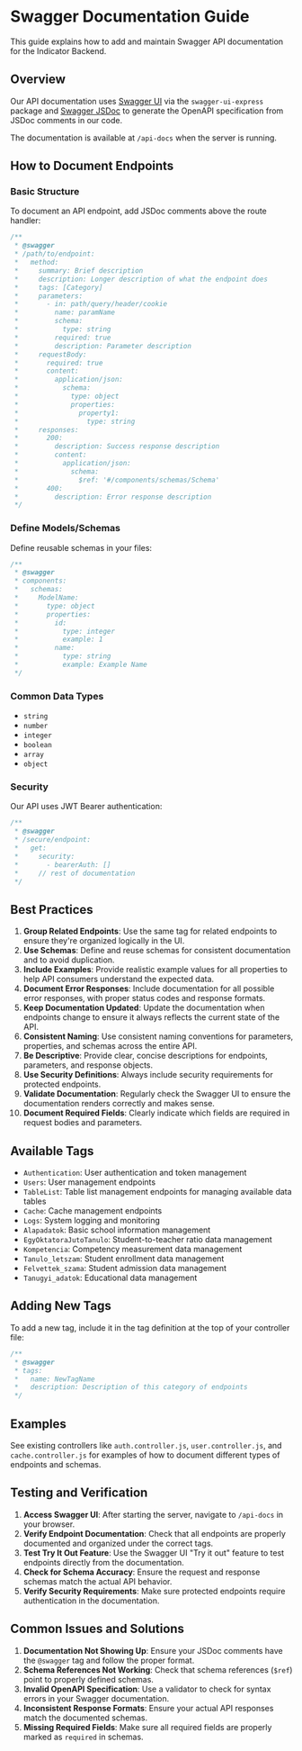 # Swagger Documentation Guide

This guide explains how to add and maintain Swagger API documentation for the Indicator Backend.

## Overview

Our API documentation uses [Swagger UI](https://swagger.io/tools/swagger-ui/) via the `swagger-ui-express` package and [Swagger JSDoc](https://github.com/Surnet/swagger-jsdoc) to generate the OpenAPI specification from JSDoc comments in our code.

The documentation is available at `/api-docs` when the server is running.

## How to Document Endpoints

### Basic Structure

To document an API endpoint, add JSDoc comments above the route handler:

```javascript
/**
 * @swagger
 * /path/to/endpoint:
 *   method:
 *     summary: Brief description
 *     description: Longer description of what the endpoint does
 *     tags: [Category]
 *     parameters:
 *       - in: path/query/header/cookie
 *         name: paramName
 *         schema:
 *           type: string
 *         required: true
 *         description: Parameter description
 *     requestBody:
 *       required: true
 *       content:
 *         application/json:
 *           schema:
 *             type: object
 *             properties:
 *               property1:
 *                 type: string
 *     responses:
 *       200:
 *         description: Success response description
 *         content:
 *           application/json:
 *             schema:
 *               $ref: '#/components/schemas/Schema'
 *       400:
 *         description: Error response description
 */
```

### Define Models/Schemas

Define reusable schemas in your files:

```javascript
/**
 * @swagger
 * components:
 *   schemas:
 *     ModelName:
 *       type: object
 *       properties:
 *         id:
 *           type: integer
 *           example: 1
 *         name:
 *           type: string
 *           example: Example Name
 */
```

### Common Data Types

- `string`
- `number`
- `integer`
- `boolean`
- `array`
- `object`

### Security

Our API uses JWT Bearer authentication:

```javascript
/**
 * @swagger
 * /secure/endpoint:
 *   get:
 *     security:
 *       - bearerAuth: []
 *     // rest of documentation
 */
```

## Best Practices

1. **Group Related Endpoints**: Use the same tag for related endpoints to ensure they're organized logically in the UI.
2. **Use Schemas**: Define and reuse schemas for consistent documentation and to avoid duplication.
3. **Include Examples**: Provide realistic example values for all properties to help API consumers understand the expected data.
4. **Document Error Responses**: Include documentation for all possible error responses, with proper status codes and response formats.
5. **Keep Documentation Updated**: Update the documentation when endpoints change to ensure it always reflects the current state of the API.
6. **Consistent Naming**: Use consistent naming conventions for parameters, properties, and schemas across the entire API.
7. **Be Descriptive**: Provide clear, concise descriptions for endpoints, parameters, and response objects.
8. **Use Security Definitions**: Always include security requirements for protected endpoints.
9. **Validate Documentation**: Regularly check the Swagger UI to ensure the documentation renders correctly and makes sense.
10. **Document Required Fields**: Clearly indicate which fields are required in request bodies and parameters.

## Available Tags

- `Authentication`: User authentication and token management
- `Users`: User management endpoints
- `TableList`: Table list management endpoints for managing available data tables
- `Cache`: Cache management endpoints
- `Logs`: System logging and monitoring
- `Alapadatok`: Basic school information management
- `EgyOktatoraJutoTanulo`: Student-to-teacher ratio data management
- `Kompetencia`: Competency measurement data management
- `Tanulo_letszam`: Student enrollment data management
- `Felvettek_szama`: Student admission data management
- `Tanugyi_adatok`: Educational data management

## Adding New Tags

To add a new tag, include it in the tag definition at the top of your controller file:

```javascript
/**
 * @swagger
 * tags:
 *   name: NewTagName
 *   description: Description of this category of endpoints
 */
```

## Examples

See existing controllers like `auth.controller.js`, `user.controller.js`, and `cache.controller.js` for examples of how to document different types of endpoints and schemas.

## Testing and Verification

1. **Access Swagger UI**: After starting the server, navigate to `/api-docs` in your browser.
2. **Verify Endpoint Documentation**: Check that all endpoints are properly documented and organized under the correct tags.
3. **Test Try It Out Feature**: Use the Swagger UI "Try it out" feature to test endpoints directly from the documentation.
4. **Check for Schema Accuracy**: Ensure the request and response schemas match the actual API behavior.
5. **Verify Security Requirements**: Make sure protected endpoints require authentication in the documentation.

## Common Issues and Solutions

1. **Documentation Not Showing Up**: Ensure your JSDoc comments have the `@swagger` tag and follow the proper format.
2. **Schema References Not Working**: Check that schema references (`$ref`) point to properly defined schemas.
3. **Invalid OpenAPI Specification**: Use a validator to check for syntax errors in your Swagger documentation.
4. **Inconsistent Response Formats**: Ensure your actual API responses match the documented schemas.
5. **Missing Required Fields**: Make sure all required fields are properly marked as `required` in schemas.
